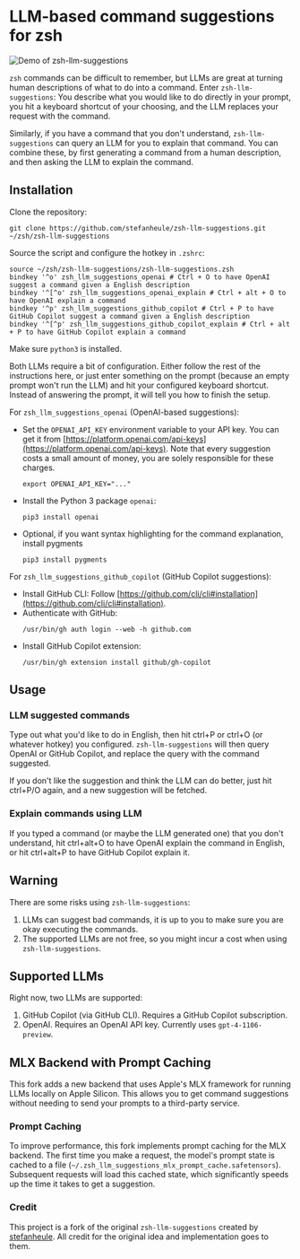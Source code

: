 # LLM-based command suggestions for zsh

![Demo of zsh-llm-suggestions](https://github.com/stefanheule/zsh-llm-suggestions/blob/master/zsh-llm-suggestions.gif?raw=true)

`zsh` commands can be difficult to remember, but LLMs are great at turning
human descriptions of what to do into a command. Enter `zsh-llm-suggestions`:
You describe what you would like to do directly in your prompt, you hit a
keyboard shortcut of your choosing, and the LLM replaces your request with
the command.

Similarly, if you have a command that you don't understand, `zsh-llm-suggestions`
can query an LLM for you to explain that command. You can combine these, by
first generating a command from a human description, and then asking the LLM
to explain the command.

## Installation

Clone the repository:

```
git clone https://github.com/stefanheule/zsh-llm-suggestions.git ~/zsh/zsh-llm-suggestions
```

Source the script and configure the hotkey in `.zshrc`:

```
source ~/zsh/zsh-llm-suggestions/zsh-llm-suggestions.zsh
bindkey '^o' zsh_llm_suggestions_openai # Ctrl + O to have OpenAI suggest a command given a English description
bindkey '^[^o' zsh_llm_suggestions_openai_explain # Ctrl + alt + O to have OpenAI explain a command
bindkey '^p' zsh_llm_suggestions_github_copilot # Ctrl + P to have GitHub Copilot suggest a command given a English description
bindkey '^[^p' zsh_llm_suggestions_github_copilot_explain # Ctrl + alt + P to have GitHub Copilot explain a command
```

Make sure `python3` is installed.

Both LLMs require a bit of configuration. Either follow the rest of the instructions
here, or just enter something on the prompt (because an empty prompt won't run the
LLM) and hit your configured keyboard shortcut. Instead of answering the prompt, it will
tell you how to finish the setup.

For `zsh_llm_suggestions_openai` (OpenAI-based suggestions):
- Set the `OPENAI_API_KEY` environment variable to your API key. You can get it
  from [https://platform.openai.com/api-keys](https://platform.openai.com/api-keys). Note
  that every suggestion costs a small amount of money, you are solely responsible for
  these charges.
  ```
  export OPENAI_API_KEY="..."
  ```
- Install the Python 3 package `openai`:
  ```
  pip3 install openai
  ```
- Optional, if you want syntax highlighting for the command explanation, install pygments
  ```
  pip3 install pygments
  ```

For `zsh_llm_suggestions_github_copilot` (GitHub Copilot suggestions):
- Install GitHub CLI: Follow [https://github.com/cli/cli#installation](https://github.com/cli/cli#installation).
- Authenticate with GitHub:
  ```
  /usr/bin/gh auth login --web -h github.com
  ```
- Install GitHub Copilot extension:
  ```
  /usr/bin/gh extension install github/gh-copilot
  ```

## Usage

### LLM suggested commands

Type out what you'd like to do in English, then hit ctrl+P or ctrl+O (or whatever hotkey)
you configured. `zsh-llm-suggestions` will then query OpenAI or GitHub Copilot, and replace
the query with the command suggested.

If you don't like the suggestion and think the LLM can do better, just hit ctrl+P/O again,
and a new suggestion will be fetched.

### Explain commands using LLM

If you typed a command (or maybe the LLM generated one) that you don't understand, hit
ctrl+alt+O to have OpenAI explain the command in English, or hit ctrl+alt+P to have
GitHub Copilot explain it.

## Warning

There are some risks using `zsh-llm-suggestions`:
1. LLMs can suggest bad commands, it is up to you to make sure you
   are okay executing the commands.
2. The supported LLMs are not free, so you might incur a cost when using `zsh-llm-suggestions`.

## Supported LLMs

Right now, two LLMs are supported:
1. GitHub Copilot (via GitHub CLI). Requires a GitHub Copilot subscription.
2. OpenAI. Requires an OpenAI API key. Currently uses `gpt-4-1106-preview`.

## MLX Backend with Prompt Caching

This fork adds a new backend that uses Apple's MLX framework for running LLMs locally on Apple Silicon. This allows you to get command suggestions without needing to send your prompts to a third-party service.

### Prompt Caching

To improve performance, this fork implements prompt caching for the MLX backend. The first time you make a request, the model's prompt state is cached to a file (`~/.zsh_llm_suggestions_mlx_prompt_cache.safetensors`). Subsequent requests will load this cached state, which significantly speeds up the time it takes to get a suggestion.

### Credit

This project is a fork of the original `zsh-llm-suggestions` created by [stefanheule](https://github.com/stefanheule/zsh-llm-suggestions). All credit for the original idea and implementation goes to them.